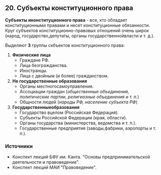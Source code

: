 ## 20. Субъекты конституционного права

**Субъекты иконституционного права** - все, кто обладает конституционными правами и несет конституционные обязанности. 
Круг субъектов конституционно-правовых отношений очень широк (народ, государство,депутаты, органы государ­ственнойвласти и т. д.).

Выделяют **3** группы скбъектов конституционного права:

1. **Физические лица**
   - Граждане РФ.
   - Лица безгражданства.
   - Иностранцы.
   - Лица с двойным (и более) гражданством. 
2. **Не государственные образования**
   - Органы местногосамоуправления.
   - Ассоциации граждан (*общественные объединения, политические партии, религиозные объединения и т. п.*)
   - Общности людей (*народы РФ, население субъекта РФ*)
3. **Государственныеобразования**
   - Государство вцелом (Российская Федерация).
   - Субъекты Российской Федерации (края, области).
   - Органы государства (министерства, ведомства и т. п.).
   - Государственные предприятия (заводы,фабрики, аэро­порты и т. п.).

### Источники

- Конспект лекций БФУ им. Канта. "Основы предпринимательской деятельности и правоведение".
- Конспект лекций МАИ "Правоведение".